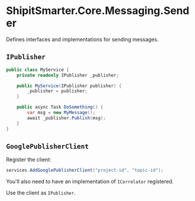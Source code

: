 # ShipitSmarter.Core.Messaging.Sender

Defines interfaces and implementations for sending messages.

## `IPublisher`

```csharp
public class MyService {
    private readonly IPublisher _publisher;

    public MyService(IPublisher publisher) {
        _publisher = publisher;
    }

    public async Task DoSomething() {
        var msg = new MyMessage();
        await _publisher.Publish(msg);
    }
}
```

## `GooglePublisherClient`

Register the client:

```csharp
services.AddGooglePublisherClient("project-id", "topic-id");
```

You'll also need to have an implementation of `ICorrelator` registered.

Use the client as `IPublisher`.
